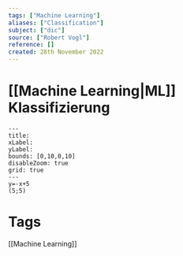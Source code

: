 ```yaml
---
tags: ["Machine Learning"]
aliases: ["Classification"]
subject: ["dic"]
source: ["Robert Vogl"]
reference: []
created: 28th November 2022
---
```


# [[Machine Learning|ML]] Klassifizierung


```functionplot
---
title: 
xLabel: 
yLabel: 
bounds: [0,10,0,10]
disableZoom: true
grid: true
---
y=-x+5
(5;5)
```



# Tags
[[Machine Learning]]